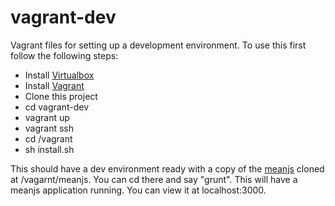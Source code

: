 # vagrant-dev
Vagrant files for setting up a development environment. To use this first follow the following steps:
- Install [Virtualbox](https://www.virtualbox.org/)  
- Install [Vagrant](https://www.vagrantup.com/)
- Clone this project
- cd vagrant-dev
- vagrant up
- vagrant ssh
- cd /vagrant
- sh install.sh

This should have a dev environment ready with a copy of the [meanjs](http://www.meanjs.org) cloned at /vagarnt/meanjs. You can cd there and say "grunt". This will have a meanjs application running. You can view it at localhost:3000.
